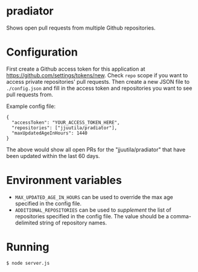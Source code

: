 # pradiator
Shows open pull requests from multiple Github repositories.

# Configuration
First create a Github access token for this application at
https://github.com/settings/tokens/new. Check `repo` scope if you want to
access private repositories' pull requests.  Then create a new JSON file to
`./config.json` and fill in the access token and repositories you want
to see pull requests from.

Example config file:
```
{
  "accessToken": "YOUR_ACCESS_TOKEN_HERE",
  "repositories": ["jjuutila/pradiator"],
  "maxUpdatedAgeInHours": 1440
}
```

The above would show all open PRs for the "jjuutila/pradiator" that have been updated within the last 60 days.

# Environment variables

 - `MAX_UPDATED_AGE_IN_HOURS` can be used to override the max age specified in the config file.
 - `ADDITIONAL_REPOSITORIES` can be used to _supplement_ the list of repositories specified in the config file. The value should be a comma-delimited string of repository names.

# Running
`$ node server.js`

